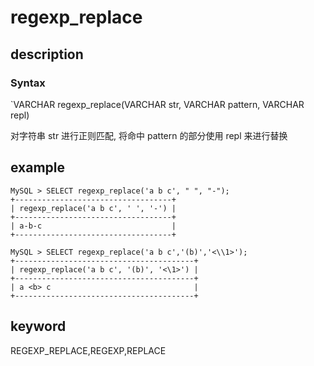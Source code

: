 # regexp_replace

## description

### Syntax

`VARCHAR regexp_replace(VARCHAR str, VARCHAR pattern, VARCHAR repl)

对字符串 str 进行正则匹配, 将命中 pattern 的部分使用 repl 来进行替换

## example

```Plain Text
MySQL > SELECT regexp_replace('a b c', " ", "-");
+-----------------------------------+
| regexp_replace('a b c', ' ', '-') |
+-----------------------------------+
| a-b-c                             |
+-----------------------------------+

MySQL > SELECT regexp_replace('a b c','(b)','<\\1>');
+----------------------------------------+
| regexp_replace('a b c', '(b)', '<\1>') |
+----------------------------------------+
| a <b> c                                |
+----------------------------------------+
```

## keyword

REGEXP_REPLACE,REGEXP,REPLACE
